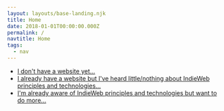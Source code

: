 ```yaml
---
layout: layouts/base-landing.njk
title: Home
date: 2018-01-01T00:00:00.000Z
permalink: /
navtitle: Home
tags:
  - nav
---
```

- [I don't have a website yet...](/guide-1)
- [I already have a website but I've heard little/nothing about  IndieWeb principles and technologies...](/guide-2)
- [I'm already aware of IndieWeb principles and technologies but want to do more...](/guide-3)